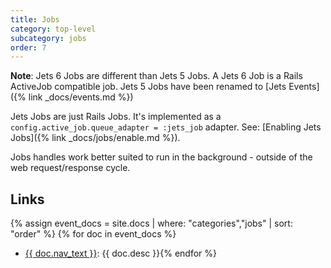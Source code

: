 ```yaml
---
title: Jobs
category: top-level
subcategory: jobs
order: 7
---
```


**Note**: Jets 6 Jobs are different than Jets 5 Jobs. A Jets 6 Job is a Rails ActiveJob compatible job. Jets 5 Jobs have been renamed to [Jets Events]({% link _docs/events.md %})

Jets Jobs are just Rails Jobs. It's implemented as a `config.active_job.queue_adapter = :jets_job` adapter. See: [Enabling Jets Jobs]({% link _docs/jobs/enable.md %}).

Jobs handles work better suited to run in the background - outside of the web request/response cycle.

## Links

{% assign event_docs = site.docs | where: "categories","jobs" | sort: "order" %}
{% for doc in event_docs %}
* [{{ doc.nav_text }}]({{doc.url}}): {{ doc.desc }}{% endfor %}
